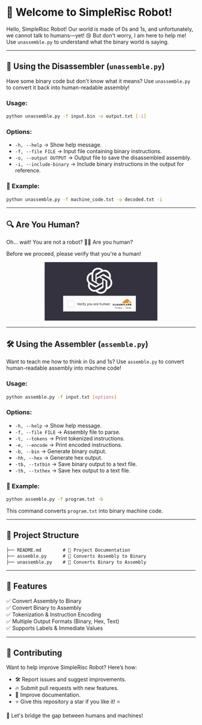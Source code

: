 # 🤖 Welcome to SimpleRisc Robot!

Hello, SimpleRisc Robot! Our world is made of 0s and 1s, and unfortunately, we cannot talk to humans—yet! 😢 But don't worry, I am here to help me! Use `unassemble.py` to understand what the binary world is saying.

---

## 🔄 Using the Disassembler (`unassemble.py`)

Have some binary code but don't know what it means? Use `unassemble.py` to convert it back into human-readable assembly!

### Usage:
```sh
python unassemble.py -f input.bin -o output.txt [-i]
```

### Options:
- `-h, --help` → Show help message.
- `-f, --file FILE` → Input file containing binary instructions.
- `-o, --output OUTPUT` → Output file to save the disassembled assembly.
- `-i, --include-binary` → Include binary instructions in the output for reference.

### 🔹 Example:
```sh
python unassemble.py -f machine_code.txt -o decoded.txt -i
```

---

## 🔍 Are You Human?
Oh... wait! You are not a robot? 🤖❌ Are you human?

Before we proceed, please verify that you're a human! 
<p align="center">
  <img src="verifcation.png" alt="Human Verification" width="300px">
</p>

---

## 🛠 Using the Assembler (`assemble.py`)

Want to teach me how to think in 0s and 1s? Use `assemble.py` to convert human-readable assembly into machine code!

### Usage:
```sh
python assemble.py -f input.txt [options]
```

### Options:
- `-h, --help` → Show help message.
- `-f, --file FILE` → Assembly file to parse.
- `-t, --tokens` → Print tokenized instructions.
- `-e, --encode` → Print encoded instructions.
- `-b, --bin` → Generate binary output.
- `-hh, --hex` → Generate hex output.
- `-tb, --txtbin` → Save binary output to a text file.
- `-th, --txthex` → Save hex output to a text file.

### 🔹 Example:
```sh
python assemble.py -f program.txt -b
```
This command converts `program.txt` into binary machine code.

---

## 📂 Project Structure
```
├── README.md        # 📖 Project Documentation
├── assemble.py      # 🔄 Converts Assembly to Binary
├── unassemble.py    # 🔄 Converts Binary to Assembly
```

---

## 🌟 Features

✅ Convert Assembly to Binary  
✅ Convert Binary to Assembly  
✅ Tokenization & Instruction Encoding  
✅ Multiple Output Formats (Binary, Hex, Text)  
✅ Supports Labels & Immediate Values  

---

## 🤝 Contributing

Want to help improve SimpleRisc Robot? Here’s how:

- 🛠 Report issues and suggest improvements.
- 🔥 Submit pull requests with new features.
- 📖 Improve documentation.
- ⭐ Give this repository a star if you like it! ⭐

🚀 Let's bridge the gap between humans and machines!
